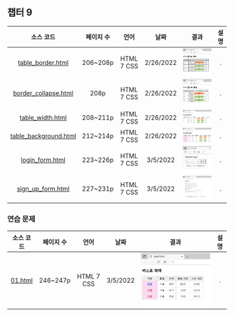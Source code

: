 ## 챕터 9
|소스 코드|페이지 수|언어|날짜|결과|설명|
|:---:|:---:|:---:|:---:|:---:|:---:|
|[table_border.html](./table_border.html)|206~208p|HTML 7 CSS|2/26/2022|![docs-table_border](./docs/table_border.jpg)|.|
|[border_collapse.html](./border_collapse.html)|208p|HTML 7 CSS|2/26/2022|![docs-border_collapse](./docs/border_collapse.jpg)|.|
|[table_width.html](./table_width.html)|208~211p|HTML 7 CSS|2/26/2022|![docs-table_width](./docs/table_width.jpg)|.|
|[table_background.html](./table_background.html)|212~214p|HTML 7 CSS|2/26/2022|![docs-table_background](./docs/table_background.jpg)|.|
|[login_form.html](./login_form.html)|223~226p|HTML 7 CSS|3/5/2022|![docs-login_form](./docs/login_form.jpg)|.|
|[sign_up_form.html](./sign_up_form.html)|227~231p|HTML 7 CSS|3/5/2022|![docs-sign_up_form](./docs/sign_up_form.jpg)|.|

### 연습 문제
|소스 코드|페이지 수|언어|날짜|결과|설명|
|:---:|:---:|:---:|:---:|:---:|:---:|
|[01.html](./pp/01.html)|246~247p|HTML 7 CSS|3/5/2022|![docs-pp-01](./docs/pp-01.jpg)|.|